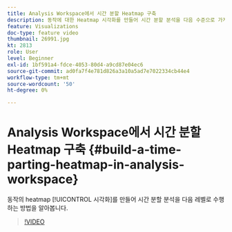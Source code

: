 ```yaml
---
title: Analysis Workspace에서 시간 분할 Heatmap 구축
description: 동작에 대한 Heatmap 시각화를 만들어 시간 분할 분석을 다음 수준으로 가져오는 방법을 알아봅니다.
feature: Visualizations
doc-type: feature video
thumbnail: 26991.jpg
kt: 2813
role: User
level: Beginner
exl-id: 1bf591a4-fdce-4053-80d4-a9cd87e04ec6
source-git-commit: ad0fa7f4e781d826a3a10a5ad7e7022334cb44e4
workflow-type: tm+mt
source-wordcount: '50'
ht-degree: 0%

---
```


# Analysis Workspace에서 시간 분할 Heatmap 구축 {#build-a-time-parting-heatmap-in-analysis-workspace}

동작의 heatmap [!UICONTROL 시각화]를 만들어 시간 분할 분석을 다음 레벨로 수행하는 방법을 알아봅니다.

>[!VIDEO](https://video.tv.adobe.com/v/26991/?quality=12)
